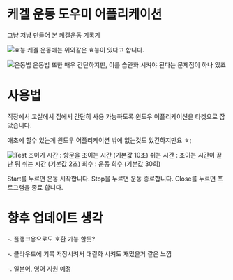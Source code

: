 # 케겔 운동 도우미 어플리케이션
그냥 저냥 만들어 본 케겔운동 기록기

![효능](https://github.com/gunki405/Kegel_Exercises/assets/69392760/ecaa5d09-3d51-4b22-a783-51183bf11dd8)
케겔 운동에는 위와같은 효능이 있다고 합니다.

![운동법](https://github.com/gunki405/Kegel_Exercises/assets/69392760/b5e7407c-b145-439b-8693-297cf53ade02)
운동법 또한 매우 간단하지만, 이를 습관화 시켜야 된다는 문제점이 하나 있죠

# 사용법
직장에서 교실에서 집에서 간단히 사용 가능하도록 윈도우 어플리케이션을 타겟으로 잡았습니다.

애초에 할수 있는게 윈도우 어플리케이션 밖에 없는것도 있긴하지만요 ㅎ;

![Test](https://github.com/gunki405/Kegel_Exercises/assets/69392760/36f05fa2-61c6-4a74-abc4-3e1614112125)
조이기 시간 : 항문을 조이는 시간 (기본값 10초)
쉬는 시간 : 조이는 시간이 끝난 뒤 쉬는 시간 (기본값 2초)
회수 : 운동 회수 (기본값 30회)

Start를 누르면 운동 시작합니다.
Stop을 누르면 운동 종료합니다.
Close를 누르면 프로그램을 종료 합니다.

# 향후 업데이트 생각

-. 플랭크용으로도 호환 가능 할듯?

-. 클라우드에 기록 저장시켜서 대결화 시켜도 재밌을거 같은 느낌

-. 일본어, 영어 지원 예정

